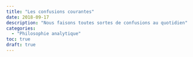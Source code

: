```yaml
---
title: "Les confusions courantes"
date: 2018-09-17
description: "Nous faisons toutes sortes de confusions au quotidien"
categories:
  - "Philosophie analytique"
toc: true
draft: true
---
```


